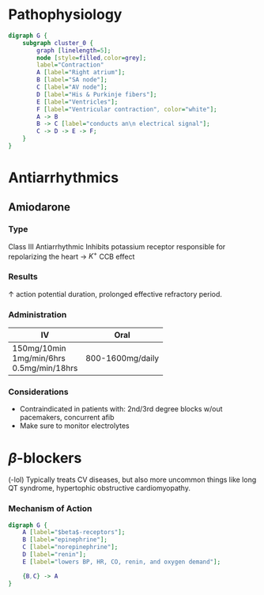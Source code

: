 # Pathophysiology
``` dot
digraph G {
	subgraph cluster_0 {
		graph [linelength=5];
		node [style=filled,color=grey];
		label="Contraction"
		A [label="Right atrium"];
		B [label="SA node"];
		C [label="AV node"];
		D [label="His & Purkinje fibers"];
		E [label="Ventricles"];
		F [label="Ventricular contraction", color="white"];
		A -> B
		B -> C [label="conducts an\n electrical signal"];
		C -> D -> E -> F;
	}
}
```
# Antiarrhythmics
## Amiodarone
### Type
Class III Antiarrhythmic
Inhibits potassium receptor responsible for repolarizing the heart $\rightarrow$ $K^+$ CCB effect
### Results
$\uparrow$ action potential duration, prolonged effective refractory period.
### Administration
| IV | Oral |
| ---- | ---- |
| 150mg/10min<br>1mg/min/6hrs<br>0.5mg/min/18hrs | 800-1600mg/daily |
### Considerations
- Contraindicated in patients with: 2nd/3rd degree blocks w/out pacemakers, concurrent afib
- Make sure to monitor electrolytes
# $\beta$-blockers
(-lol)
Typically treats CV diseases, but also more uncommon things like long QT syndrome, hypertophic obstructive cardiomyopathy. 
### Mechanism of Action
```dot
digraph G {
	A [label="$beta$-receptors"];
	B [label="epinephrine"];
	C [label="norepinephrine"];
	D [label="renin"];
	E [label="lowers BP, HR, CO, renin, and oxygen demand"];

	{B,C} -> A
}
```
